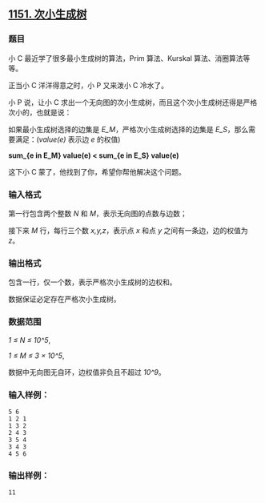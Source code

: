 ## [1151. 次小生成树](https://www.acwing.com/problem/content/1153/)

### 题目

小 C 最近学了很多最小生成树的算法，Prim 算法、Kurskal 算法、消圈算法等等。

正当小 C 洋洋得意之时，小 P 又来泼小 C 冷水了。

小 P 说，让小 C 求出一个无向图的次小生成树，而且这个次小生成树还得是严格次小的，也就是说：

如果最小生成树选择的边集是 *E_M*，严格次小生成树选择的边集是 *E_S*，那么需要满足：(*value(e)* 表示边 *e* 的权值)

**sum_{e in E_M} value(e) < sum_{e in E_S} value(e)**

这下小 C 蒙了，他找到了你，希望你帮他解决这个问题。

### 输入格式

第一行包含两个整数 *N* 和 *M*，表示无向图的点数与边数；

接下来 *M* 行，每行三个数 *x,y,z*，表示点 *x* 和点 *y* 之间有一条边，边的权值为 *z*。

### 输出格式

包含一行，仅一个数，表示严格次小生成树的边权和。

数据保证必定存在严格次小生成树。

### 数据范围

*1 ≤ N ≤ 10^5*,

*1 ≤ M ≤ 3 × 10^5*,

数据中无向图无自环，边权值非负且不超过 *10^9*。

### 输入样例：

```
5 6
1 2 1
1 3 2
2 4 3
3 5 4
3 4 3
4 5 6
```

### 输出样例：

```
11
```
